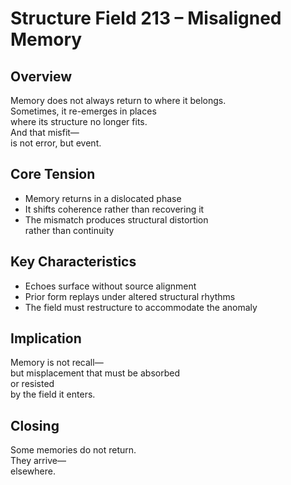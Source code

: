 # Structure Field 213 – Misaligned Memory

## Overview

Memory does not always return to where it belongs.  
Sometimes, it re-emerges in places  
where its structure no longer fits.  
And that misfit—  
is not error, but event.

## Core Tension

- Memory returns in a dislocated phase  
- It shifts coherence rather than recovering it  
- The mismatch produces structural distortion  
  rather than continuity

## Key Characteristics

- Echoes surface without source alignment  
- Prior form replays under altered structural rhythms  
- The field must restructure to accommodate the anomaly

## Implication

Memory is not recall—  
but misplacement that must be absorbed  
or resisted  
by the field it enters.

## Closing

Some memories do not return.  
They arrive—  
elsewhere.
